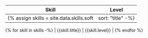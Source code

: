| Skill | Level |
| ---- | ---- |
{% assign skills = site.data.skills.soft | sort: "title"  -%}
{% for skill in skills -%}
| {{skill.title}} | {{skill.level}} |
{% endfor %}
